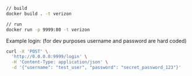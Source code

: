 ```bash
// build
docker build . -t verizon 

// run
docker run -p 9999:80 -t verizon
```

Example login: (for dev purposes username and password are hard coded)
```bash
curl -X 'POST' \
  'http://0.0.0.0:9999/login' \
  -H 'Content-Type: application/json' \
  -d '{"username": "test_user", "password": "secret_password_123"}'
```